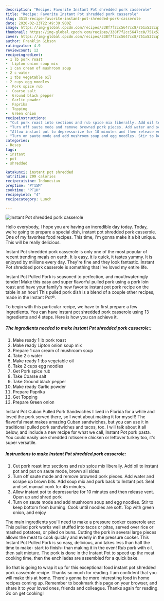 ```yaml
---
description: "Recipe: Favorite Instant Pot shredded pork casserole"
title: "Recipe: Favorite Instant Pot shredded pork casserole"
slug: 3515-recipe-favorite-instant-pot-shredded-pork-casserole
date: 2020-02-23T22:49:30.900Z
image: https://img-global.cpcdn.com/recipes/338f7f2cc5647cc8/751x532cq70/instant-pot-shredded-pork-casserole-recipe-main-photo.jpg
thumbnail: https://img-global.cpcdn.com/recipes/338f7f2cc5647cc8/751x532cq70/instant-pot-shredded-pork-casserole-recipe-main-photo.jpg
cover: https://img-global.cpcdn.com/recipes/338f7f2cc5647cc8/751x532cq70/instant-pot-shredded-pork-casserole-recipe-main-photo.jpg
author: Franklin Gibson
ratingvalue: 4.9
reviewcount: 12
recipeingredient:
- 1 lb pork roast
-  Lipton onion soup mix
- 1 can cream of mushroom soup
- 2 c water
- 1 tbs vegetable oil
- 2 cups egg noodles
-  Pork spice rub
-  Coarse salt
-  Ground black pepper
-  Garlic powder
-  Paprika
-  Topping
-  Green onion
recipeinstructions:
- "Cut pork roast into sections and rub spice mix liberally. Add oil to instant pot and put on saute mode, brown all sides."
- "Turn off saute mode and remove browned pork pieces. Add water and scrape up brown bits. Add soup mix and pork back to Instant pot. Seal and set manual cook for 45 minutes."
- "Allow instant pot to depressurize for 10 minutes and then release vent. Open up and shred pork"
- "Turn on saute mode and add mushroom soup and egg noodles. Stir to keep bottom from burning. Cook until noodles are soft. Top with green onion, and enjoy"
categories:
- Resep
tags:
- instant
- pot
- shredded

katakunci: instant pot shredded
nutrition: 299 calories
recipecuisine: Indonesian
preptime: "PT15M"
cooktime: "PT1H"
recipeyield: "4"
recipecategory: Lunch

---
```



![Instant Pot shredded pork casserole](https://img-global.cpcdn.com/recipes/338f7f2cc5647cc8/751x532cq70/instant-pot-shredded-pork-casserole-recipe-main-photo.jpg)

Hello everybody, I hope you are having an incredible day today. Today, we're going to prepare a special dish, instant pot shredded pork casserole. One of my favorites food recipes. This time, I'm gonna make it a bit unique. This will be really delicious.

Instant Pot shredded pork casserole is only one of the most popular of recent trending meals on earth. It is easy, it is quick, it tastes yummy. It is enjoyed by millions every day. They're fine and they look fantastic. Instant Pot shredded pork casserole is something that I've loved my entire life.

Instant Pot Pulled Pork is seasoned to perfection, and mouthwateringly tender! Make this easy and super flavorful pulled pork using a pork loin roast and have your family&#39;s new favorite instant pot pork recipe on the table in an hour! This pulled pork dish is a blend of a couple other recipes, made in the Instant Pot®.


To begin with this particular recipe, we have to first prepare a few ingredients. You can have instant pot shredded pork casserole using 13 ingredients and 4 steps. Here is how you can achieve it.

##### The ingredients needed to make Instant Pot shredded pork casserole::

1. Make ready 1 lb pork roast
1. Make ready  Lipton onion soup mix
1. Prepare 1 can cream of mushroom soup
1. Take 2 c water
1. Make ready 1 tbs vegetable oil
1. Take 2 cups egg noodles
1. Get  Pork spice rub
1. Take  Coarse salt
1. Take  Ground black pepper
1. Make ready  Garlic powder
1. Prepare  Paprika
1. Get  Topping
1. Prepare  Green onion


Instant Pot Cuban Pulled Pork Sandwiches I lived in Florida for a while and loved the pork served there, so I went about making it for myself! The flavorful meat makes amazing Cuban sandwiches, but you can use it in traditional pulled pork sandwiches and tacos, too. I will talk about it all below, and include a new recipe for what we call, Instant Pot pork pasta. You could easily use shredded rotisserie chicken or leftover turkey too, it&#39;s super versatile. 

##### Instructions to make Instant Pot shredded pork casserole:

1. Cut pork roast into sections and rub spice mix liberally. Add oil to instant pot and put on saute mode, brown all sides.
1. Turn off saute mode and remove browned pork pieces. Add water and scrape up brown bits. Add soup mix and pork back to Instant pot. Seal and set manual cook for 45 minutes.
1. Allow instant pot to depressurize for 10 minutes and then release vent. Open up and shred pork
1. Turn on saute mode and add mushroom soup and egg noodles. Stir to keep bottom from burning. Cook until noodles are soft. Top with green onion, and enjoy


The main ingredients you&#39;ll need to make a pressure cooker casserole are: This pulled pork works well stuffed into tacos or pitas, served over rice or mashed potatoes, or piled on buns. Cutting the pork in several large pieces allows the meat to cook quickly and evenly in the pressure cooker. This Instant Pot Pulled Pork is so easy, delicious, and takes less than half the time to make- start to finish- than making it in the oven! Rub pork with oil, then salt mixture. The pork is done in the Instant Pot to speed up the meat cooking time, then the enchiladas are assembled for a quick bake. 

So that is going to wrap it up for this exceptional food instant pot shredded pork casserole recipe. Thanks so much for reading. I am confident that you will make this at home. There's gonna be more interesting food in home recipes coming up. Remember to bookmark this page on your browser, and share it to your loved ones, friends and colleague. Thanks again for reading. Go on get cooking!
